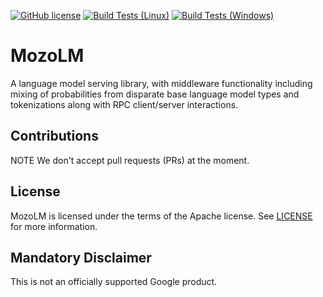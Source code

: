 [![GitHub license](https://img.shields.io/badge/license-Apache2-blue.svg)](https://github.com/google-research/mozolm/blob/main/LICENSE)
[![Build Tests (Linux)](https://github.com/google-research/mozolm/workflows/linux/badge.svg)](https://github.com/google-research/mozolm/actions?query=workflow%3A%22linux%22)
[![Build Tests (Windows)](https://github.com/google-research/mozolm/workflows/windows/badge.svg)](https://github.com/google-research/mozolm/actions?query=workflow%3A%22windows%22)

# MozoLM

A language model serving library, with middleware functionality including mixing
of probabilities from disparate base language model types and tokenizations
along with RPC client/server interactions.

## Contributions

NOTE We don't accept pull requests (PRs) at the moment.

## License

MozoLM is licensed under the terms of the Apache license. See [LICENSE](LICENSE)
for more information.

## Mandatory Disclaimer

This is not an officially supported Google product.
